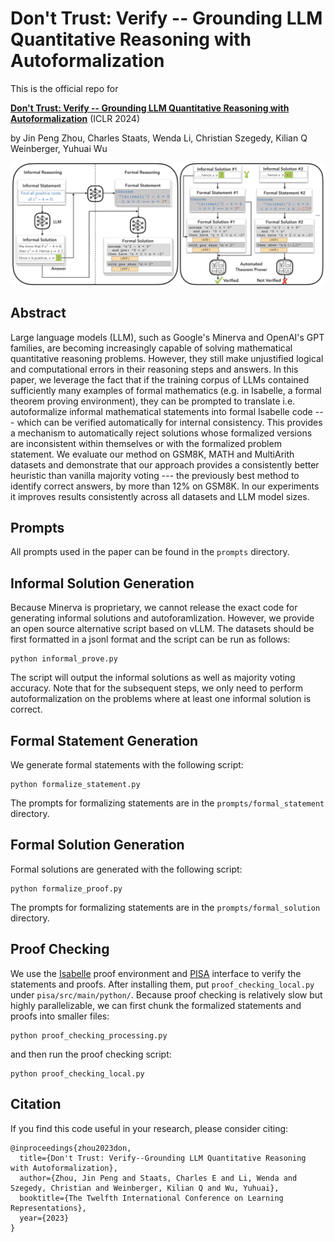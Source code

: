 # Don't Trust: Verify -- Grounding LLM Quantitative Reasoning with Autoformalization

This is the official repo for

[**Don't Trust: Verify -- Grounding LLM Quantitative Reasoning with Autoformalization**](https://openreview.net/forum?id=V5tdi14ple) (ICLR 2024)

by Jin Peng Zhou, Charles Staats, Wenda Li, Christian Szegedy, Kilian Q Weinberger, Yuhuai Wu 

![Main Diagram](DTV.png)

## Abstract
Large language models (LLM), such as Google's Minerva and OpenAI's GPT families, are becoming increasingly capable of solving mathematical quantitative reasoning problems. However, they still make unjustified logical and computational errors in their reasoning steps and answers. In this paper, we leverage the fact that if the training corpus of LLMs contained sufficiently many examples of formal mathematics (e.g. in Isabelle, a formal theorem proving environment), they can be prompted to translate i.e. autoformalize informal mathematical statements into formal Isabelle code --- which can be verified automatically for internal consistency. This provides a mechanism to automatically reject solutions whose formalized versions are inconsistent within themselves or with the formalized problem statement. We evaluate our method on GSM8K, MATH and MultiArith datasets and demonstrate that our approach provides a consistently better heuristic than vanilla majority voting --- the previously best method to identify correct answers, by more than 12% on GSM8K. In our experiments it improves results consistently across all datasets and LLM model sizes. 

## Prompts
All prompts used in the paper can be found in the `prompts` directory.

## Informal Solution Generation
Because Minerva is proprietary, we cannot release the exact code for generating informal solutions and autoforamlization. However, we provide an open source alternative script based on vLLM. The datasets should be first formatted in a jsonl format and the script can be run as follows:
```
python informal_prove.py
```
The script will output the informal solutions as well as majority voting accuracy. Note that for the subsequent steps, we only need to perform autoformalization on the problems where at least one informal solution is correct.

## Formal Statement Generation
We generate formal statements with the following script:
```
python formalize_statement.py
```
The prompts for formalizing statements are in the `prompts/formal_statement` directory.

## Formal Solution Generation
Formal solutions are generated with the following script:
```
python formalize_proof.py
```
The prompts for formalizing statements are in the `prompts/formal_solution` directory.

## Proof Checking
We use the [Isabelle](https://isabelle.in.tum.de/) proof environment and [PISA](https://github.com/albertqjiang/Portal-to-ISAbelle) interface to verify the statements and proofs. After installing them, put ``proof_checking_local.py`` under ``pisa/src/main/python/``.
Because proof checking is relatively slow but highly parallelizable, we can first chunk the formalized statements and proofs into smaller files:
```
python proof_checking_processing.py
```
and then run the proof checking script:
```
python proof_checking_local.py
```

## Citation
If you find this code useful in your research, please consider citing:
```
@inproceedings{zhou2023don,
  title={Don't Trust: Verify--Grounding LLM Quantitative Reasoning with Autoformalization},
  author={Zhou, Jin Peng and Staats, Charles E and Li, Wenda and Szegedy, Christian and Weinberger, Kilian Q and Wu, Yuhuai},
  booktitle={The Twelfth International Conference on Learning Representations},
  year={2023}
}
```
